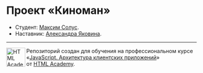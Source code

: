 # Проект «Киноман»

* Студент: [Максим Солус](https://htmlacademy.ru/profile/id1483111).
* Наставник: [Александра Яковина](https://htmlacademy.ru/profile/id685407).

---

<a href="https://htmlacademy.ru/intensive/ecmascript"><img align="left" width="50" height="50" alt="HTML Academy" src="https://trello.com/1/cards/5e28f1ea46381f84f6f8f510/attachments/614b9e0524b0141545cf5824/download/logo-for-github-3.png"></a>

Репозиторий создан для обучения на профессиональном курсе «[JavaScript. Архитектура клиентских приложений](https://htmlacademy.ru/intensive/ecmascript)» от [HTML Academy](https://htmlacademy.ru).

